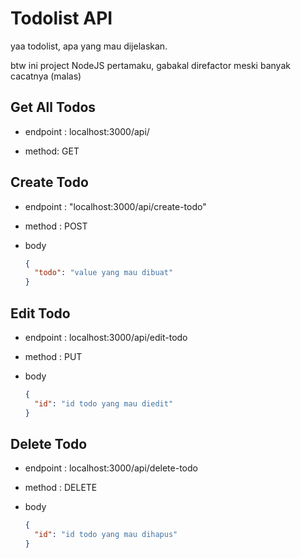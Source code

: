 # Todolist API

yaa todolist, apa yang mau dijelaskan.

btw ini project NodeJS pertamaku, gabakal direfactor meski banyak cacatnya (malas)

## Get All Todos

- endpoint : localhost:3000/api/

- method: GET

## Create Todo

- endpoint : "localhost:3000/api/create-todo"

- method : POST

- body
  ```json
  {
    "todo": "value yang mau dibuat"
  }
  ```

## Edit Todo

- endpoint : localhost:3000/api/edit-todo

- method : PUT

- body
  ```json
  {
    "id": "id todo yang mau diedit"
  }
  ```

## Delete Todo

- endpoint : localhost:3000/api/delete-todo

- method : DELETE

- body
  ```json
  {
    "id": "id todo yang mau dihapus"
  }
  ```